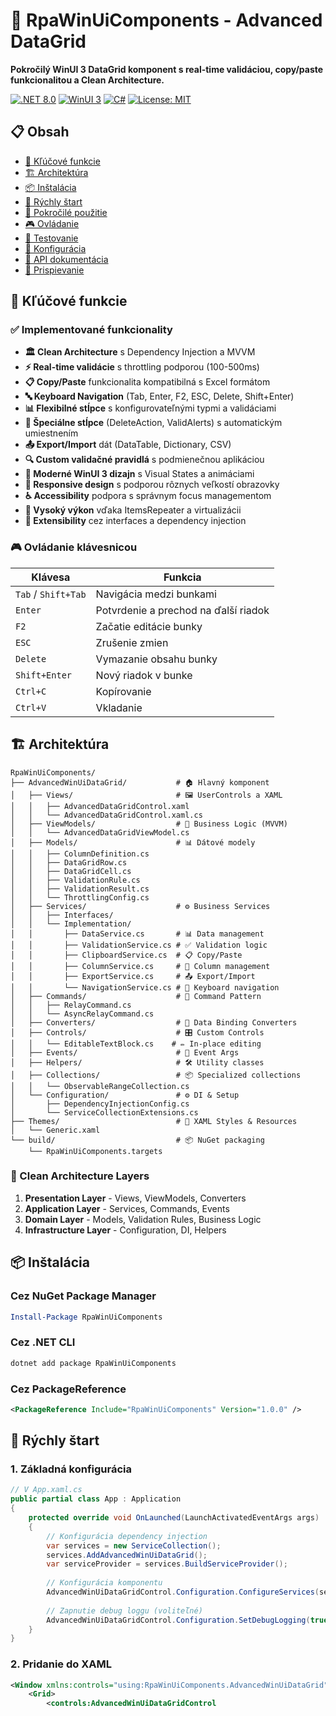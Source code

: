 ﻿# 🚀 RpaWinUiComponents - Advanced DataGrid

**Pokročilý WinUI 3 DataGrid komponent s real-time validáciou, copy/paste funkcionalitou a Clean Architecture.**

[![.NET 8.0](https://img.shields.io/badge/.NET-8.0-blue.svg)](https://dotnet.microsoft.com/download/dotnet/8.0)
[![WinUI 3](https://img.shields.io/badge/WinUI-3.0-green.svg)](https://docs.microsoft.com/en-us/windows/apps/winui/)
[![C#](https://img.shields.io/badge/C%23-11.0-purple.svg)](https://docs.microsoft.com/en-us/dotnet/csharp/)
[![License: MIT](https://img.shields.io/badge/License-MIT-yellow.svg)](https://opensource.org/licenses/MIT)

## 📋 Obsah

- [🌟 Kľúčové funkcie](#-kľúčové-funkcie)
- [🏗️ Architektúra](#️-architektúra)
- [📦 Inštalácia](#-inštalácia)
- [🚀 Rýchly štart](#-rýchly-štart)
- [📖 Pokročilé použitie](#-pokročilé-použitie)
- [🎮 Ovládanie](#-ovládanie)
- [🧪 Testovanie](#-testovanie)
- [🔧 Konfigurácia](#-konfigurácia)
- [📝 API dokumentácia](#-api-dokumentácia)
- [🤝 Prispievanie](#-prispievanie)

## 🌟 Kľúčové funkcie

### ✅ Implementované funkcionality

- **🏛️ Clean Architecture** s Dependency Injection a MVVM
- **⚡ Real-time validácie** s throttling podporou (100-500ms)
- **📋 Copy/Paste** funkcionalita kompatibilná s Excel formátom
- **🔤 Keyboard Navigation** (Tab, Enter, F2, ESC, Delete, Shift+Enter)
- **📊 Flexibilné stĺpce** s konfigurovateľnými typmi a validáciami
- **🎯 Špeciálne stĺpce** (DeleteAction, ValidAlerts) s automatickým umiestnením
- **📤 Export/Import** dát (DataTable, Dictionary, CSV)
- **🔍 Custom validačné pravidlá** s podmienečnou aplikáciou
- **🎨 Moderné WinUI 3 dizajn** s Visual States a animáciami
- **📱 Responsive design** s podporou rôznych veľkostí obrazovky
- **♿ Accessibility** podpora s správnym focus managementom
- **🚀 Vysoký výkon** vďaka ItemsRepeater a virtualizácii
- **🔧 Extensibility** cez interfaces a dependency injection

### 🎮 Ovládanie klávesnicou

| Klávesa | Funkcia |
|---------|---------|
| `Tab` / `Shift+Tab` | Navigácia medzi bunkami |
| `Enter` | Potvrdenie a prechod na ďalší riadok |
| `F2` | Začatie editácie bunky |
| `ESC` | Zrušenie zmien |
| `Delete` | Vymazanie obsahu bunky |
| `Shift+Enter` | Nový riadok v bunke |
| `Ctrl+C` | Kopírovanie |
| `Ctrl+V` | Vkladanie |

## 🏗️ Architektúra

```
RpaWinUiComponents/
├── AdvancedWinUiDataGrid/           # 🏠 Hlavný komponent
│   ├── Views/                       # 🖼️ UserControls a XAML
│   │   ├── AdvancedDataGridControl.xaml
│   │   └── AdvancedDataGridControl.xaml.cs
│   ├── ViewModels/                  # 🧠 Business Logic (MVVM)
│   │   └── AdvancedDataGridViewModel.cs
│   ├── Models/                      # 📊 Dátové modely
│   │   ├── ColumnDefinition.cs
│   │   ├── DataGridRow.cs
│   │   ├── DataGridCell.cs
│   │   ├── ValidationRule.cs
│   │   ├── ValidationResult.cs
│   │   └── ThrottlingConfig.cs
│   ├── Services/                    # ⚙️ Business Services
│   │   ├── Interfaces/
│   │   └── Implementation/
│   │       ├── DataService.cs       # 📊 Data management
│   │       ├── ValidationService.cs # ✅ Validation logic
│   │       ├── ClipboardService.cs  # 📋 Copy/Paste
│   │       ├── ColumnService.cs     # 📏 Column management
│   │       ├── ExportService.cs     # 📤 Export/Import
│   │       └── NavigationService.cs # 🧭 Keyboard navigation
│   ├── Commands/                    # 🎯 Command Pattern
│   │   ├── RelayCommand.cs
│   │   └── AsyncRelayCommand.cs
│   ├── Converters/                  # 🔄 Data Binding Converters
│   ├── Controls/                    # 🎛️ Custom Controls
│   │   └── EditableTextBlock.cs    # ✏️ In-place editing
│   ├── Events/                      # 📢 Event Args
│   ├── Helpers/                     # 🛠️ Utility classes
│   ├── Collections/                 # 📦 Specialized collections
│   │   └── ObservableRangeCollection.cs
│   └── Configuration/               # ⚙️ DI & Setup
│       ├── DependencyInjectionConfig.cs
│       └── ServiceCollectionExtensions.cs
├── Themes/                          # 🎨 XAML Styles & Resources
│   └── Generic.xaml
└── build/                           # 📦 NuGet packaging
    └── RpaWinUiComponents.targets
```

### 🧩 Clean Architecture Layers

1. **Presentation Layer** - Views, ViewModels, Converters
2. **Application Layer** - Services, Commands, Events  
3. **Domain Layer** - Models, Validation Rules, Business Logic
4. **Infrastructure Layer** - Configuration, DI, Helpers

## 📦 Inštalácia

### Cez NuGet Package Manager

```powershell
Install-Package RpaWinUiComponents
```

### Cez .NET CLI

```bash
dotnet add package RpaWinUiComponents
```

### Cez PackageReference

```xml
<PackageReference Include="RpaWinUiComponents" Version="1.0.0" />
```

## 🚀 Rýchly štart

### 1. Základná konfigurácia

```csharp
// V App.xaml.cs
public partial class App : Application
{
    protected override void OnLaunched(LaunchActivatedEventArgs args)
    {
        // Konfigurácia dependency injection
        var services = new ServiceCollection();
        services.AddAdvancedWinUiDataGrid();
        var serviceProvider = services.BuildServiceProvider();
        
        // Konfigurácia komponentu
        AdvancedWinUiDataGridControl.Configuration.ConfigureServices(serviceProvider);
        
        // Zapnutie debug loggu (voliteľné)
        AdvancedWinUiDataGridControl.Configuration.SetDebugLogging(true);
    }
}
```

### 2. Pridanie do XAML

```xml
<Window xmlns:controls="using:RpaWinUiComponents.AdvancedWinUiDataGrid">
    <Grid>
        <controls:AdvancedWinUiDataGridControl